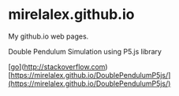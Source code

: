 # mirelalex.github.io
My github.io web pages.

Double Pendulum Simulation using P5.js library

[[go](https://mirelalex.github.io/DoublePendulumP5js/)](http://stackoverflow.com)
[https://mirelalex.github.io/DoublePendulumP5js/](https://mirelalex.github.io/DoublePendulumP5js/)
